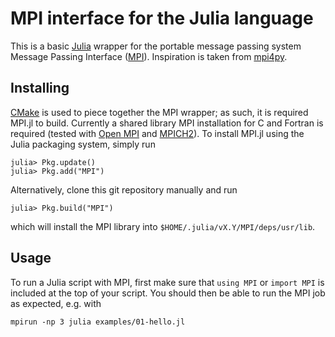 # MPI interface for the Julia language

This is a basic [Julia] wrapper for the portable message passing system
Message Passing Interface ([MPI]).  Inspiration is taken from [mpi4py].

## Installing

[CMake] is used to piece together the MPI wrapper; as such, it is required 
MPI.jl to build.  Currently a shared library MPI installation for C and 
Fortran is required (tested with [Open MPI] and [MPICH2]). To install MPI.jl
using the Julia packaging system, simply run

    julia> Pkg.update()
    julia> Pkg.add("MPI")

Alternatively, clone this git repository manually and run

    julia> Pkg.build("MPI")

which will install the MPI library into `$HOME/.julia/vX.Y/MPI/deps/usr/lib`. 

## Usage

To run a Julia script with MPI, first make sure that `using MPI` or 
`import MPI` is included at the top of your script. You should then be able
to run the MPI job as expected, e.g. with

    mpirun -np 3 julia examples/01-hello.jl

[Julia]: http://julialang.org/
[MPI]: http://www.mpi-forum.org/
[mpi4py]: http://mpi4py.scipy.org
[CMake]: http://www.cmake.org/
[Open MPI]: http://www.open-mpi.org/
[MPICH2]: http://www.mcs.anl.gov/research/projects/mpich2/
